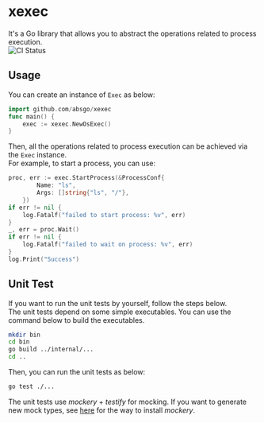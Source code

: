 # xexec
It's a Go library that allows you to abstract the operations related to process execution.  
![CI Status](https://github.com/absgo/xexec/workflows/CI/badge.svg)

## Usage
You can create an instance of `Exec` as below:
```go
import github.com/absgo/xexec
func main() {
    exec := xexec.NewOsExec()
}
```
Then, all the operations related to process execution can be achieved via the `Exec` instance.  
For example, to start a process, you can use:
```go
proc, err := exec.StartProcess(&ProcessConf{
		Name: "ls",
		Args: []string{"ls", "/"},
	})
if err != nil {
    log.Fatalf("failed to start process: %v", err)
}
_, err = proc.Wait()
if err != nil {
    log.Fatalf("failed to wait on process: %v", err)
}
log.Print("Success")
```

## Unit Test
If you want to run the unit tests by yourself, follow the steps below.  
The unit tests depend on some simple executables. You can use the command below to build the executables.
```bash
mkdir bin
cd bin
go build ../internal/...
cd ..
```
Then, you can run the unit tests as below:
```bash
go test ./...
```
The unit tests use *mockery* + *testify* for mocking. If you want to generate new mock types, see 
[here](https://github.com/vektra/mockery) for the way to install *mockery*.

